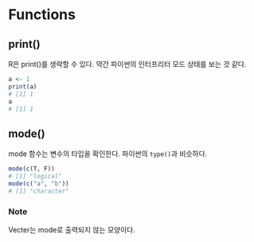 # Functions
## print()
R은 print()를 생략할 수 있다. 약간 파이썬의 인터프리터 모드 상태를 보는 것 같다.  
```r
a <- 1
print(a)
# [1] 1
a
# [1] 1
```

## mode()
mode 함수는 변수의 타입을 확인한다. 파이썬의 `type()`과 비슷하다.  
```r
mode(c(T, F))
# [1] "logical"
mode(c("a", "b"))
# [1] "character"
```
### Note
Vecter는 mode로 출력되지 않는 모양이다.